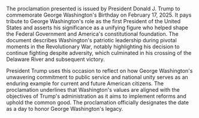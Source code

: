 The proclamation presented is issued by President Donald J. Trump to commemorate George Washington's Birthday on February 17, 2025. It pays tribute to George Washington's role as the first President of the United States and asserts his significance as a unifying figure who helped shape the Federal Government and America's constitutional foundation. The document describes Washington's patriotic leadership during pivotal moments in the Revolutionary War, notably highlighting his decision to continue fighting despite adversity, which culminated in his crossing of the Delaware River and subsequent victory. 

President Trump uses this occasion to reflect on how George Washington's unwavering commitment to public service and national unity serves as an enduring example for current and future American citizens. The proclamation underlines that Washington's values are aligned with the objectives of Trump's administration as it aims to implement reforms and uphold the common good. The proclamation officially designates the date as a day to honor George Washington's legacy.